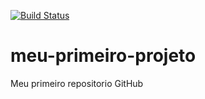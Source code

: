 [![Build Status](https://travis-ci.org/MarceloCanhoto123/meu-primeiro-projeto.svg?branch=master)](https://travis-ci.org/MarceloCanhoto123/meu-primeiro-projeto)
# meu-primeiro-projeto
Meu primeiro repositorio GitHub
